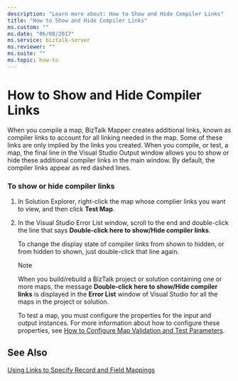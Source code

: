 ```yaml
---
description: "Learn more about: How to Show and Hide Compiler Links"
title: "How to Show and Hide Compiler Links"
ms.custom: ""
ms.date: "06/08/2017"
ms.service: biztalk-server
ms.reviewer: ""
ms.suite: ""
ms.topic: how-to
---
```

# How to Show and Hide Compiler Links
When you compile a map, BizTalk Mapper creates additional links, known as compiler links to account for all linking needed in the map. Some of these links are only implied by the links you created. When you compile, or test, a map, the final line in the Visual Studio Output window allows you to show or hide these additional compiler links in the main window. By default, the compiler links appear as red dashed lines.  
  
### To show or hide compiler links  
  
1. In Solution Explorer, right-click the map whose complier links you want to view, and then click **Test Map**.  
  
2. In the Visual Studio Error List window, scroll to the end and double-click the line that says **Double-click here to show/Hide compiler links**.  
  
    To change the display state of compiler links from shown to hidden, or from hidden to shown, just double-click that line again.  
  
   > [!NOTE]
   >  When you build/rebuild a BizTalk project or solution containing one or more maps, the message **Double-click here to show/Hide compiler links** is displayed in the **Error List** window of Visual Studio for all the maps in the project or solution.  
  
   To test a map, you must configure the properties for the input and output instances. For more information about how to configure these properties, see [How to Configure Map Validation and Test Parameters](../core/how-to-configure-map-validation-and-test-parameters.md).  
  
## See Also  
 [Using Links to Specify Record and Field Mappings](../core/using-links-to-specify-record-and-field-mappings.md)
